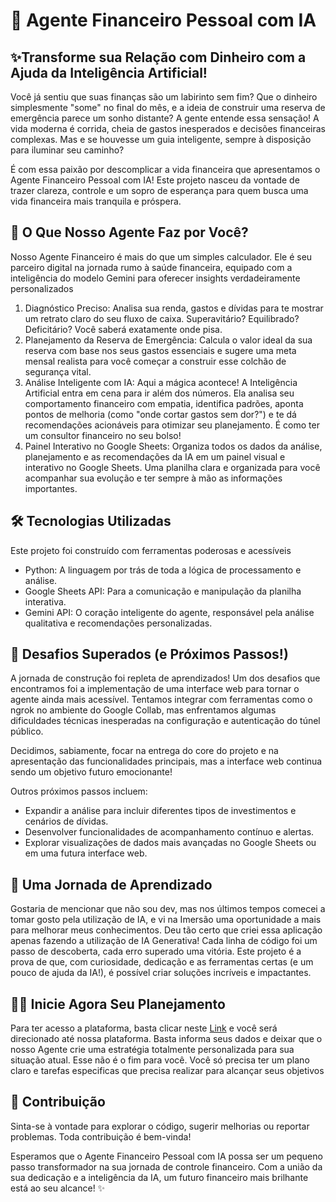 # 🤖 Agente Financeiro Pessoal com IA

## ✨Transforme sua Relação com Dinheiro com a Ajuda da Inteligência Artificial!
Você já sentiu que suas finanças são um labirinto sem fim? Que o dinheiro simplesmente "some" no final do mês, e a ideia de construir uma reserva de emergência parece um sonho distante? A gente entende essa sensação! A vida moderna é corrida, cheia de gastos inesperados e decisões financeiras complexas. Mas e se houvesse um guia inteligente, sempre à disposição para iluminar seu caminho?

É com essa paixão por descomplicar a vida financeira que apresentamos o Agente Financeiro Pessoal com IA! Este projeto nasceu da vontade de trazer clareza, controle e um sopro de esperança para quem busca uma vida financeira mais tranquila e próspera.

## 🚀 O Que Nosso Agente Faz por Você?

Nosso Agente Financeiro é mais do que um simples calculador. Ele é seu parceiro digital na jornada rumo à saúde financeira, equipado com a inteligência do modelo Gemini para oferecer insights verdadeiramente personalizados

1. Diagnóstico Preciso: Analisa sua renda, gastos e dívidas para te mostrar um retrato claro do seu fluxo de caixa. Superavitário? Equilibrado? Deficitário? Você saberá exatamente onde pisa.
2. Planejamento da Reserva de Emergência: Calcula o valor ideal da sua reserva com base nos seus gastos essenciais e sugere uma meta mensal realista para você começar a construir esse colchão de segurança vital.
3. Análise Inteligente com IA: Aqui a mágica acontece! A Inteligência Artificial entra em cena para ir além dos números. Ela analisa seu comportamento financeiro com empatia, identifica padrões, aponta pontos de melhoria (como "onde cortar gastos sem dor?") e te dá recomendações acionáveis para otimizar seu planejamento. É como ter um consultor financeiro no seu bolso!
4. Painel Interativo no Google Sheets: Organiza todos os dados da análise, planejamento e as recomendações da IA em um painel visual e interativo no Google Sheets. Uma planilha clara e organizada para você acompanhar sua evolução e ter sempre à mão as informações importantes.

## 🛠️ Tecnologias Utilizadas

Este projeto foi construído com ferramentas poderosas e acessíveis
* Python: A linguagem por trás de toda a lógica de processamento e análise.
* Google Sheets API: Para a comunicação e manipulação da planilha interativa.
* Gemini API: O coração inteligente do agente, responsável pela análise qualitativa e recomendações personalizadas.

## 🚧 Desafios Superados (e Próximos Passos!)

A jornada de construção foi repleta de aprendizados! Um dos desafios que encontramos foi a implementação de uma interface web para tornar o agente ainda mais acessível. Tentamos integrar com ferramentas como o ngrok no ambiente do Google Collab, mas enfrentamos algumas dificuldades técnicas inesperadas na configuração e autenticação do túnel público.

Decidimos, sabiamente, focar na entrega do core do projeto e na apresentação das funcionalidades principais, mas a interface web continua sendo um objetivo futuro emocionante!

Outros próximos passos incluem:
* Expandir a análise para incluir diferentes tipos de investimentos e cenários de dívidas.
* Desenvolver funcionalidades de acompanhamento contínuo e alertas.
* Explorar visualizações de dados mais avançadas no Google Sheets ou em uma futura interface web.

## 🚀 Uma Jornada de Aprendizado

Gostaria de mencionar que não sou dev, mas nos últimos tempos comecei a tomar gosto pela utilização de IA, e vi na Imersão uma oportunidade a mais para melhorar meus conhecimentos. Deu tão certo que criei essa aplicação apenas fazendo a utilização de IA Generativa! Cada linha de código foi um passo de descoberta, cada erro superado uma vitória. Este projeto é a prova de que, com curiosidade, dedicação e as ferramentas certas (e um pouco de ajuda da IA!), é possível criar soluções incríveis e impactantes.

## 👨‍💻 Inicie Agora Seu Planejamento

Para ter acesso a plataforma, basta clicar neste [Link](https://agente-financeiro-iaapp-fcm7kieb5xdeovaysapp7f4.streamlit.app/) e você será direcionado até nossa plataforma. Basta informa seus dados e deixar que o nosso Agente crie uma estratégia totalmente personalizada para sua situação atual.
Esse não é o fim para você.
Você só precisa ter um plano claro e tarefas especificas que precisa realizar para alcançar seus objetivos


## 🤝 Contribuição
Sinta-se à vontade para explorar o código, sugerir melhorias ou reportar problemas. Toda contribuição é bem-vinda!

Esperamos que o Agente Financeiro Pessoal com IA possa ser um pequeno passo transformador na sua jornada de controle financeiro. Com a união da sua dedicação e a inteligência da IA, um futuro financeiro mais brilhante está ao seu alcance! ✨
